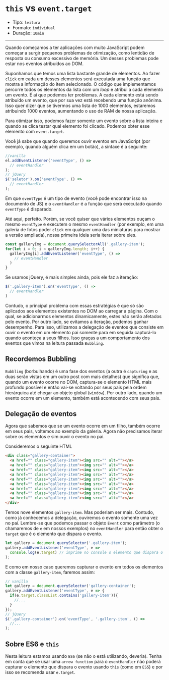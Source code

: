 # `this` vs `event.target`

* Tipo: `leitura`
* Formato: `individual`
* Duração: `10min`

***

Quando começamos a ter aplicações com muito JavaScript podem começar a surgir
pequenos problemas de otimização, como lentidão de resposta ou consumo excessivo
de memória. Um desses problemas pode estar nos eventos atribuídos ao DOM.

Suponhamos que temos uma lista bastante grande de elementos. Ao fazer `click` em
cada um desses elementos será executada uma função que mostra a informação do
item selecionado. O código que implementamos percorre todos os elementos da
lista com um *loop* e atribui a cada elemento um evento. É aí que podemos ter
problemas. A cada elemento está sendo atribuído um evento, que por sua vez está
recebendo uma função anônima. Isso quer dizer que se tivermos uma lista de 1000
elementos, estaremos atribuindo 1000 eventos, aumentando o uso de RAM de nossa
aplicação.

Para otimizar isso, podemos fazer somente um evento sobre a lista inteira e
quando se clica testar qual elemento foi clicado. Podemos obter esse elemento
com `event.target`.

Você já sabe que quando queremos ouvir eventos em JavaScript (por exemplo,
quando alguém clica em um botão), a sintaxe é a seguinte:

```js
//vanilla
el.addEventListener('eventType', () =>
  // eventHandler
);
// jQuery
$('seletor').on('eventType', () =>
  // eventHandler
);
```

Em que `eventType` é um tipo de evento (você pode encontrar isso na documento de
JS) e o `eventHandler` é a função que será executado quando `eventType` é
disparado.

Até aqui, perfeito. Porém, se você quiser que vários elementos ouçam o mesmo
`eventType` e executem o mesmo `eventHandler` (por exemplo, em uma galeria de
fotos poder `click` em qualquer uma das miniaturas para mostrar a versão
ampliada), nossa primeira ideia seria iterar sobre eles.

```js
const galleryImg = document.querySelectorAll('.gallery-item');
for(let i = 0; i < galleryImg.length; i++) {
  galleryImg[i].addEventListener('eventType', () =>
    // eventHandler
  )
}
```

Se usamos jQuery, é mais simples ainda, pois ele faz a iteração:

```js
$('.gallery-item').on('eventType', () =>
  // eventHandler
)
```

Contudo, o principal problema com essas estratégias é que só são aplicados aos
elementos existentes no DOM ao carregar a página. Com o qual, se adicionarmos
elementos dinamicamente, estes não serão afetados pelo evento. Por outro lado,
se evitamos a iteração, podemos ganhar desempenho. Para isso, utilizamos a
delegação de eventos que consiste em ouvir o evento em um elemento pai somente
para em seguida capturá-lo quando aconteça a seus filhos. Isso graças a um
comportamento dos eventos que vimos na leitura passada `Bubbling`.

## Recordemos Bubbling

`Bubbling` (borbulhando) é uma fase dos eventos (a outra é `capturing` e as duas
serão vistas em um outro post com mais detalhes) que significa que, quando um
evento ocorre no DOM, captura-se o elemento HTML mais profundo possível e então
vai-se voltando por seus pais pela ordem hierárquica até chegar ao objeto global
(`window`). Por outro lado, quando um evento ocorre em um elemento, também está
acontecendo com seus pais.

## Delegação de eventos

Agora que sabemos que se um evento ocorre em um filho, também ocorre em seus
pais, voltemos ao exemplo da galeria. Agora não precisamos iterar sobre os
elementos e sim ouvir o evento no pai.

Consideremos o seguinte HTML

```html
<div class="gallery-container">
  <a href="" class="gallery-item"><img src="" alt=""></a>
  <a href="" class="gallery-item"><img src="" alt=""></a>
  <a href="" class="gallery-item"><img src="" alt=""></a>
  <a href="" class="gallery-item"><img src="" alt=""></a>
  <a href="" class="gallery-item"><img src="" alt=""></a>
  <a href="" class="gallery-item"><img src="" alt=""></a>
  <a href="" class="gallery-item"><img src="" alt=""></a>
  <a href="" class="gallery-item"><img src="" alt=""></a>
  <a href="" class="gallery-item"><img src="" alt=""></a>
</div>
```

Temos nove elementos `gallery-item`. Mas poderiam ser mais. Contudo, como já
conhecemos a delegação, ouviremos o evento somente uma vez no pai. Lembre-se que
podemos passar o objeto `Event` como parâmetro (o chamaremos de `e` em nossos
exemplos) no `eventHandler` para então obter o `target` que é o elemento que
dispara o evento.

```js
let gallery = document.querySelector('.gallery-item');
gallery.addEventListener('eventType', e =>
  console.log(e.target) // imprime no console o elemento que dispara o evento
);
```

E como em nosso caso queremos capturar o evento em todos os elementos com a
classe `gallery-item`, faremos assim:

```js
// vanilla
let gallery = document.querySelector('gallery-container');
gallery.addEventListener('eventType', e => {
  if(e.target.classList.contains('gallery-item')){
    //...
  }
});
// jQuery
$('.gallery-container').on('eventType', '.gallery-item', () =>
  //...
);
```

## Sobre ES6 e `this`

Nesta leitura estamos usando `ES6` (se não o está utilizando, deveria). Tenha em
conta que se usar uma `arrow function` para o `eventHandler` não poderá capturar
o elemento que dispara o evento usando `this` (como em `ES5`) e por isso se
recomenda usar `e.target`.
